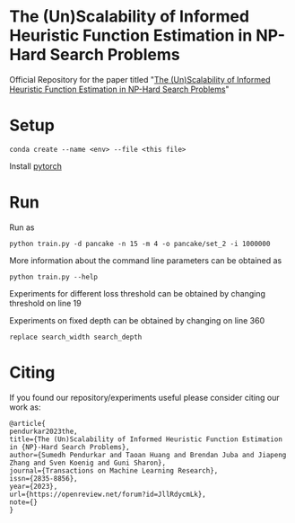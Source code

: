 # The (Un)Scalability of Informed Heuristic Function Estimation in NP-Hard Search Problems

Official Repository for the paper titled "[The (Un)Scalability of Informed Heuristic Function Estimation in NP-Hard Search Problems]([https://openreview.net/forum?id=33wyZ4xTIx](https://openreview.net/pdf?id=JllRdycmLk))"


# Setup
```
conda create --name <env> --file <this file>
```
Install [pytorch](https://pytorch.org/get-started/locally/)


# Run 
Run as 
```
python train.py -d pancake -n 15 -m 4 -o pancake/set_2 -i 1000000
```

More information about the command line parameters can be obtained as
```
python train.py --help
```
Experiments for different loss threshold can be obtained by changing threshold on line 19

Experiments on fixed depth can be obtained by changing on line 360
```
replace search_width search_depth 
```

# Citing
If you found our repository/experiments useful please consider citing our work as:

```
@article{
pendurkar2023the,
title={The (Un)Scalability of Informed Heuristic Function Estimation in {NP}-Hard Search Problems},
author={Sumedh Pendurkar and Taoan Huang and Brendan Juba and Jiapeng Zhang and Sven Koenig and Guni Sharon},
journal={Transactions on Machine Learning Research},
issn={2835-8856},
year={2023},
url={https://openreview.net/forum?id=JllRdycmLk},
note={}
}
```
